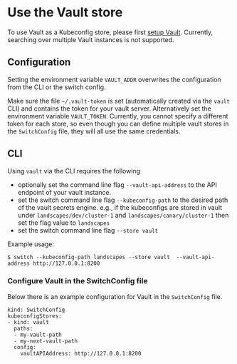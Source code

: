 # Use the Vault store

To use Vault as a Kubeconfig store, please first [setup Vault](setup_vault.md).
Currently, searching over multiple Vault instances is not supported.

## Configuration

Setting the environment variable `VAULT_ADDR` overwrites the configuration from 
the CLI or the switch config.

Make sure the file `~/.vault-token` is set (automatically created via the `vault` CLI) and 
contains the token for your vault server.
Alternatively set the environment variable `VAULT_TOKEN`.
Currently, you cannot specify a different token for each store, so even though you can define multiple
vault stores in the `SwitchConfig` file, they will all use the same credentials.

## CLI

Using `vault` via the CLI requires the following
- optionally set the command line flag `--vault-api-address` to the API endpoint of your vault instance.
- set the switch command line flag `--kubeconfig-path` to the desired path of the vault secrets engine.
  e.g., if the kubeconfigs are stored in vault under `landscapes/dev/cluster-1` and `landscapes/canary/cluster-1`
  then set the flag value to `landscapes`
- set the switch command line flag `--store vault`

Example usage:

  ```
  $ switch --kubeconfig-path landscapes --store vault  --vault-api-address http://127.0.0.1:8200
  ```

### Configure Vault in the SwitchConfig file

Below there is an example configuration for Vault in the `SwitchConfig` file.

```
kind: SwitchConfig
kubeconfigStores:
- kind: vault
  paths:
  - my-vault-path
  - my-next-vault-path
  config:
    vaultAPIAddress: http://127.0.0.1:8200
```